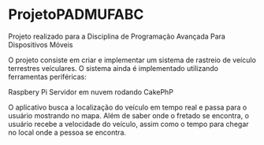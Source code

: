 # ProjetoPADMUFABC
Projeto realizado para a Disciplina de Programação Avançada Para Dispositivos Móveis

O projeto consiste em criar e implementar um sistema de rastreio de veículo terrestres veículares.
O sistema ainda é implementado utilizando ferramentas periféricas:

  Raspbery Pi
  Servidor em nuvem rodando CakePhP
  
O aplicativo busca a localização do veículo em tempo real e passa para o usuário mostrando no mapa. Além de saber onde o fretado se encontra, o usuário recebe a velocidade do veículo, assim como o tempo para chegar no local onde a pessoa se encontra.
